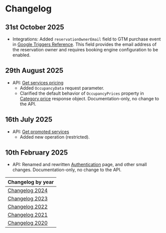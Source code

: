 # Changelog

## 31st October 2025
* Integrations: Added `reservationOwnerEmail` field to GTM purchase event in [Google Triggers Reference](../integrations/google-triggers-reference.md#purchase). This field provides the email address of the reservation owner and requires booking engine configuration to be enabled.

## 29th August 2025
* API: [Get services pricing](../booking-engine-api/operations/services.md#get-services-pricing)
  * Added `OccupancyData` request parameter.
  * Clarified the default behavior of `OccupancyPrices` property in [Category price](../booking-engine-api/operations/services.md#category-price) response object. Documentation-only, no change to the API.

## 16th July 2025
* API: [Get promoted services](../booking-engine-api/operations/services.md#get-promoted-services)
  * Added new operation (restricted).

## 10th February 2025
* API: Renamed and rewritten [Authentication](../booking-engine-api/guidelines/authentication.md) page, and other small changes. Documentation-only, no change to the API.

| Changelog by year |
| :-- |
| [Changelog 2024](changelog2024.md) |
| [Changelog 2023](changelog2023.md) |
| [Changelog 2022](changelog2022.md) |
| [Changelog 2021](changelog2021.md) |
| [Changelog 2020](changelog2020.md) |
